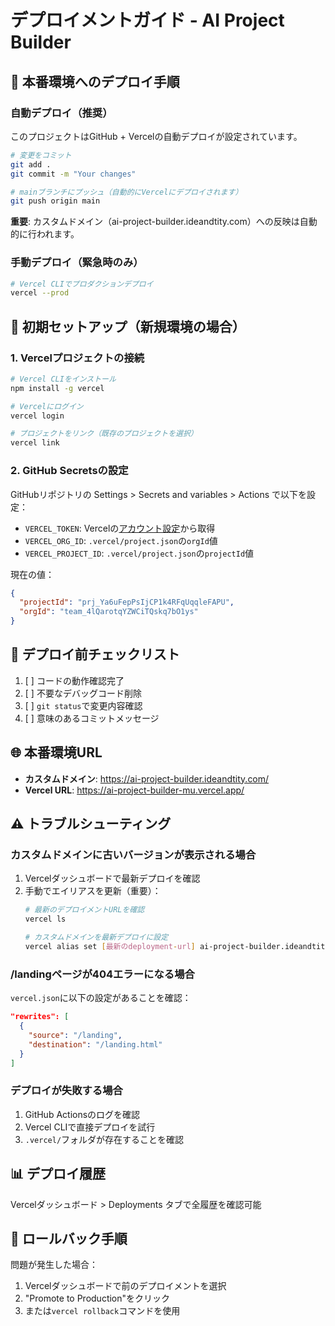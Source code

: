 # デプロイメントガイド - AI Project Builder

## 🚀 本番環境へのデプロイ手順

### 自動デプロイ（推奨）

このプロジェクトはGitHub + Vercelの自動デプロイが設定されています。

```bash
# 変更をコミット
git add .
git commit -m "Your changes"

# mainブランチにプッシュ（自動的にVercelにデプロイされます）
git push origin main
```

**重要**: カスタムドメイン（ai-project-builder.ideandtity.com）への反映は自動的に行われます。

### 手動デプロイ（緊急時のみ）

```bash
# Vercel CLIでプロダクションデプロイ
vercel --prod
```

## 🔧 初期セットアップ（新規環境の場合）

### 1. Vercelプロジェクトの接続

```bash
# Vercel CLIをインストール
npm install -g vercel

# Vercelにログイン
vercel login

# プロジェクトをリンク（既存のプロジェクトを選択）
vercel link
```

### 2. GitHub Secretsの設定

GitHubリポジトリの Settings > Secrets and variables > Actions で以下を設定：

- `VERCEL_TOKEN`: Vercelの[アカウント設定](https://vercel.com/account/tokens)から取得
- `VERCEL_ORG_ID`: `.vercel/project.json`の`orgId`値
- `VERCEL_PROJECT_ID`: `.vercel/project.json`の`projectId`値

現在の値：
```json
{
  "projectId": "prj_Ya6uFepPsIjCP1k4RFqUqqleFAPU",
  "orgId": "team_4lQarotqYZWCiTQskq7bO1ys"
}
```

## 📝 デプロイ前チェックリスト

1. [ ] コードの動作確認完了
2. [ ] 不要なデバッグコード削除
3. [ ] `git status`で変更内容確認
4. [ ] 意味のあるコミットメッセージ

## 🌐 本番環境URL

- **カスタムドメイン**: https://ai-project-builder.ideandtity.com/
- **Vercel URL**: https://ai-project-builder-mu.vercel.app/

## ⚠️ トラブルシューティング

### カスタムドメインに古いバージョンが表示される場合

1. Vercelダッシュボードで最新デプロイを確認
2. 手動でエイリアスを更新（重要）：
   ```bash
   # 最新のデプロイメントURLを確認
   vercel ls
   
   # カスタムドメインを最新デプロイに設定
   vercel alias set [最新のdeployment-url] ai-project-builder.ideandtity.com
   ```

### /landingページが404エラーになる場合

`vercel.json`に以下の設定があることを確認：
```json
"rewrites": [
  {
    "source": "/landing",
    "destination": "/landing.html"
  }
]
```

### デプロイが失敗する場合

1. GitHub Actionsのログを確認
2. Vercel CLIで直接デプロイを試行
3. `.vercel/`フォルダが存在することを確認

## 📊 デプロイ履歴

Vercelダッシュボード > Deployments タブで全履歴を確認可能

## 🔄 ロールバック手順

問題が発生した場合：

1. Vercelダッシュボードで前のデプロイメントを選択
2. "Promote to Production"をクリック
3. または`vercel rollback`コマンドを使用